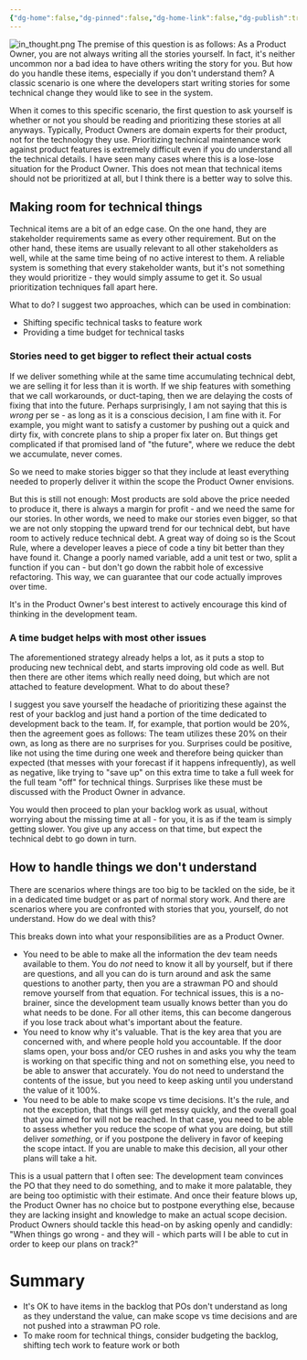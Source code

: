 ```yaml
---
{"dg-home":false,"dg-pinned":false,"dg-home-link":false,"dg-publish":true,"created-date":"2020-10-28T10:38:01","updated-date":"2025-05-05T17:44:21","disabled rules":["header-increment","yaml-title","yaml-title-alias","file-name-heading"],"title":"How do we handle stories that we don't understand?","excerpt":"Product Owners often need to deal with very technical stories that they barely understand. To be successful, they only need to understand a few key aspects.","dg-permalink":"po_qa/how-do-we-handle-stories-we-dont-understand/","tags":["dgarticle","ProductOwnership","ProductOwnerQA"],"dg-path":"How do we handle stories that we don't understand?.md","permalink":"/po_qa/how-do-we-handle-stories-we-dont-understand/","dgPassFrontmatter":true}
---
```



![in_thought.png](/img/user/attachments/in_thought.png)
The premise of this question is as follows: As a Product Owner, you are not always writing all the stories yourself. In fact, it's neither uncommon nor a bad idea to have others writing the story for you. But how do you handle these items, especially if you don't understand them? A classic scenario is one where the developers start writing stories for some technical change they would like to see in the system.

When it comes to this specific scenario, the first question to ask yourself is whether or not you should be reading and prioritizing these stories at all anyways. Typically, Product Owners are domain experts for their product, not for the technology they use. Prioritizing technical maintenance work against product features is extremely difficult even if you do understand all the technical details. I have seen many cases where this is a lose-lose situation for the Product Owner. This does not mean that technical items should not be prioritized at all, but  I think there is a better way to solve this.

## Making room for technical things
Technical items are a bit of an edge case. On the one hand, they are stakeholder requirements same as every other requirement. But on the other hand, these items are usually relevant to all other stakeholders as well, while at the same time being of no active interest to them. A reliable system is something that every stakeholder wants, but it's not something they would prioritize - they would simply assume to get it. So usual prioritization techniques fall apart here.

What to do? I suggest two approaches, which can be used in combination:

- Shifting specific technical tasks to feature work
- Providing a time budget for technical tasks

### Stories need to get bigger to reflect their actual costs
If we deliver something while at the same time accumulating technical debt, we are selling it for less than it is worth. If we ship features with something that we call workarounds, or duct-taping, then we are delaying the costs of fixing that into the future. Perhaps surprisingly, I am not saying that this is
_wrong_ per se - as long as it is a conscious decision, I am fine with it. For example, you might want to satisfy a customer by pushing out a quick and dirty fix, with concrete plans to ship a proper fix later on. But things get complicated if that promised land of "the future", where we reduce the debt we accumulate, never comes.

So we need to make stories bigger so that they include at least everything needed to properly deliver it within the scope the Product Owner envisions.

But this is still not enough: Most products are sold above the price needed to produce it, there is always a margin for profit - and we need the same for our stories. In other words, we need to make our stories even bigger, so that we are not only stopping the upward trend for our technical debt, but have room to actively reduce technical debt. A great way of doing so is the Scout Rule, where a developer leaves a piece of code a tiny bit better than they have found it.
Change a poorly named variable, add a unit test or two, split a function if you can - but don't go down the rabbit hole of excessive refactoring. This way, we can guarantee that our code actually improves over time.

It's in the Product Owner's best interest to actively encourage this kind of thinking in the development team.

### A time budget helps with most other issues
The aforementioned strategy already helps a lot, as it puts a stop to producing new technical debt, and starts improving old code as well. But then there are other items which really need doing, but which are not attached to feature development. What to do about these?

I suggest you save yourself the headache of prioritizing these against the rest of your backlog and just hand a portion of the time dedicated to development back to the team. If, for example, that portion would be 20%, then the agreement goes as follows: The team utilizes these 20% on their own, as long as there are no surprises for you. Surprises could be positive, like not using the time during one week and therefore being quicker than expected (that messes with your forecast if it happens infrequently), as well as negative, like trying to "save up" on this extra time to take a full week for the full team "off" for technical things. Surprises like these must be discussed with the Product Owner in advance.

You would then proceed to plan your backlog work as usual, without worrying about the missing time at all - for you, it is as if the team is simply getting slower. You give up any access on that time, but expect the technical debt to go down in turn.

## How to handle things we don't understand
There are scenarios where things are too big to be tackled on the side, be it in a dedicated time budget or as part of normal story work. And there are scenarios where you are confronted with stories that you, yourself, do not understand. How do we deal with this?

This breaks down into what your responsibilities are as a Product Owner.

- You need to be able to make all the information the dev team needs available
  to them. You do _not_ need to know it all by yourself, but if there are
  questions, and all you can do is turn around and ask the same questions to
  another party, then you are a strawman PO and should remove yourself from that
  equation. For technical issues, this is a no-brainer, since the development
  team usually knows better than you do what needs to be done. For all other
  items, this can become dangerous if you lose track about what's important
  about the feature.
- You need to know why it's valuable. That is the key area that you are
  concerned with, and where people hold you accountable. If the door slams open,
  your boss and/or CEO rushes in and asks you why the team is working on that
  specific thing and not on something else, you need to be able to answer that
  accurately. You do not need to understand the contents of the issue, but you
  need to keep asking until you understand the value of it 100%.
- You need to be able to make scope vs time decisions. It's the rule, and not
  the exception, that things will get messy quickly, and the overall goal that
  you aimed for will not be reached. In that case, you need to be able to assess
  whether you reduce the scope of what you are doing, but still deliver
  _something_, or if you postpone the delivery in favor of keeping the scope
  intact. If you are unable to make this decision, all your other plans will
  take a hit.

This is a usual pattern that I often see: The development team convinces the PO that they need to do something, and to make it more palatable, they are being too optimistic with their estimate. And once their feature blows up, the Product Owner has no choice but to postpone everything else, because they are lacking insight and knowledge to make an actual scope decision. Product Owners should tackle this head-on by asking openly and candidly: "When things go wrong - and they will - which parts will I be able to cut in order to keep our plans on track?"

# Summary
- It's OK to have items in the backlog that POs don't understand as long as they
  understand the value, can make scope vs time decisions and are not pushed into
  a strawman PO role.
- To make room for technical things, consider budgeting the backlog, shifting
  tech work to feature work or both
